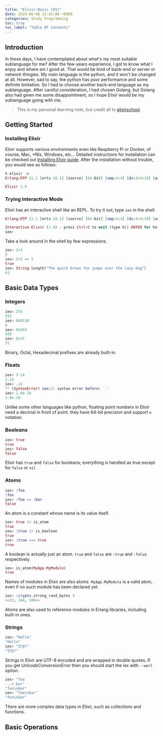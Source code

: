 ```yaml
---
title: "Elixir-Basic [01]"
date: 2019-06-08 23:43:00 +0900
categories: Study Programming
toc: true
toc_label: "Table Of Contents"
---
```


## Introduction
In these days, I have contemplated about what's my most suitable sublanguage for me?
After the few-years experience, I got to know what I enjoy and where am I good at.
That would be kind of back-end or server or network thingies.
My main language is the python, and it won't be changed at all. 
However, sad to say, the python has poor performance and some definite limitation.
So I had to choose another back-end language as my sublanguage.
After careful consideration, I had chosen Golang, but Golang also had given me some disappointment, so I hope Elixir would be my sublanguage going with me.

> This is my personal learning note, but credit all to [elixirschool](https://elixirschool.com/en).

## Getting Started

### Installing Elixir
Elixir supports various environments even like Raspberry Pi or Docker, of course, Mac, *Nix, Windows, etc...
Detailed instructions for installation can be checked out [Installing Elixir guide](https://elixir-lang.org/install.html).
After the installation without trouble, you would see as follows:  
~~~ elixir
% elixir -v
Erlang/OTP 21.1 [erts-10.1] [source] [64-bit] [smp:4:4] [ds:4:4:10] [async-threads:10] [hipe] [kernel-poll:false] [dtrace]

Elixir 1.8
~~~

### Trying Interactive Mode
Elixir has an interactive shell like an REPL. To try it out, type `iex` in the shell.
~~~ elixir
Erlang/OTP 21.1 [erts-10.1] [source] [64-bit] [smp:4:4] [ds:4:4:10] [async-threads:10] [hipe] [kernel-poll:false] [dtrace]

Interactive Elixir (1.8) - press Ctrl+C to exit (type h() ENTER for help)
iex>
~~~

Take a look around in the shell by few expressions.

~~~ elixir
iex> 2+3
5
iex> 2+3 == 5
true
iex> String.length("The quick brown fox jumps over the lazy dog")
43
~~~

## Basic Data Types

### Integers
~~~ elixir
iex> 255
255
iex> 0b0110
6
iex> 0o644
420
iex> 0x1F
31
~~~
Binary, Octal, Hexadecimal prefixes are already built-in.

### Floats
~~~ elixir
iex> 3.14
3.14
iex> .14
** (SyntaxError) iex:2: syntax error before: '.'
iex> 1.0e-10
1.0e-10
~~~
Unlike some other languages like python, floating point numbers in Elixir need a decimal in front of point. they have 64-bit precision and support `e` notation.

### Booleans
~~~ elixir
iex> true
true
iex> false
false
~~~
Elixir has `true` and `false` for booleans; everything is handled as true except for `false` or `nil`

### Atoms
~~~ elixir
iex> :foo
:foo
iex> :foo == :bar
false
~~~
An atom is a constant whose name is its value itself. 

~~~ elixir
iex> true |> is_atom
true
iex> :true |> is_boolean
true
iex> :true === true
true
~~~
A boolean is actually just an atom. `true` and `false` are `:true` and `:false` respectively.

~~~ elixir
iex> is_atom(MyApp.MyModule)
true
~~~
Names of modules in Elixir are also atoms. `MyApp.MyModule` is a valid atom, even if no such module has been declared yet.

~~~ elixir
iex> :crypto.strong_rand_bytes 3
<<23, 104, 108>>
~~~
Atoms are also used to reference modules in Erlang libraries, including built-in ones.

### Strings
~~~ elixir
iex> "Hello"
"Hello"
iex> "안녕!"
"안녕!"
~~~
Strings in Elixir are UTF-8 encoded and are wrapped in double quotes. If you get *UnicodeConversionError* then you should start the iex with `--werl` option.

~~~ elixir
iex> "foo
...> bar"
"foo\nbar"
iex> "foo\nbar"
"foo\nbar"
~~~
There are more complex data types in Elixir, such as collections and functions.

## Basic Operations
